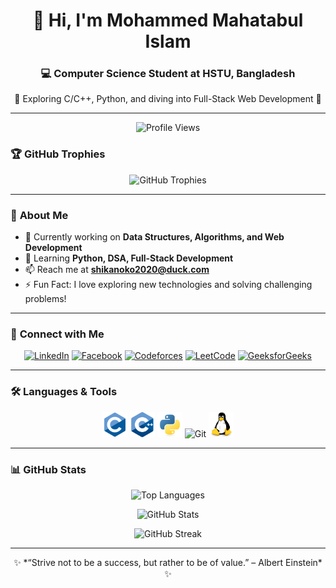 <h1 align="center">👋 Hi, I'm Mohammed Mahatabul Islam</h1>
<h3 align="center">💻 Computer Science Student at HSTU, Bangladesh</h3>
<p align="center">🌱 Exploring C/C++, Python, and diving into Full-Stack Web Development 🚀</p>

---

<p align="center">
  <img src="https://komarev.com/ghpvc/?username=mahatabul&label=Profile%20views&color=0e75b6&style=flat" alt="Profile Views" />
</p>

### 🏆 **GitHub Trophies**

<p align="center">
  <img src="https://github-profile-trophy.vercel.app/?username=mahatabul&theme=radical&no-frame=true&no-bg=true&margin-w=15" alt="GitHub Trophies" />
</p>

---

### 🚀 **About Me**

- 🔭 Currently working on **Data Structures, Algorithms, and Web Development**  
- 🌱 Learning **Python, DSA, Full-Stack Development**  
- 📫 Reach me at **shikanoko2020@duck.com**  
- ⚡ Fun Fact: I love exploring new technologies and solving challenging problems!

---

### 🤝 **Connect with Me**

<p align="center">
  <a href="https://linkedin.com/in/mohammed-mahatabul-islam" target="_blank"><img src="https://img.shields.io/badge/LinkedIn-0077B5?style=flat&logo=linkedin&logoColor=white" alt="LinkedIn" /></a>
  <a href="https://fb.com/mahatabul-islam" target="_blank"><img src="https://img.shields.io/badge/Facebook-1877F2?style=flat&logo=facebook&logoColor=white" alt="Facebook" /></a>
  <a href="https://codeforces.com/profile/md-mahatabul-islam" target="_blank"><img src="https://img.shields.io/badge/Codeforces-1F8ACB?style=flat&logo=codeforces&logoColor=white" alt="Codeforces" /></a>
  <a href="https://www.leetcode.com/mahatabul-islam" target="_blank"><img src="https://img.shields.io/badge/LeetCode-FFA116?style=flat&logo=leetcode&logoColor=black" alt="LeetCode" /></a>
  <a href="https://auth.geeksforgeeks.org/user/rozinisl7i3h" target="_blank"><img src="https://img.shields.io/badge/GeeksforGeeks-0F9D58?style=flat&logo=geeksforgeeks&logoColor=white" alt="GeeksforGeeks" /></a>
</p>

---

### 🛠️ **Languages & Tools**

<p align="center">
  <img src="https://raw.githubusercontent.com/devicons/devicon/master/icons/c/c-original.svg" alt="C" width="40" height="40" />
  <img src="https://raw.githubusercontent.com/devicons/devicon/master/icons/cplusplus/cplusplus-original.svg" alt="C++" width="40" height="40" />
  <img src="https://raw.githubusercontent.com/devicons/devicon/master/icons/python/python-original.svg" alt="Python" width="40" height="40" />
  <img src="https://www.vectorlogo.zone/logos/git-scm/git-scm-icon.svg" alt="Git" width="40" height="40" />
  <img src="https://raw.githubusercontent.com/devicons/devicon/master/icons/linux/linux-original.svg" alt="Linux" width="40" height="40" />
</p>

---

### 📊 **GitHub Stats**

<p align="center">
  <img src="https://github-readme-stats.vercel.app/api/top-langs?username=mahatabul&show_icons=true&locale=en&layout=compact&theme=radical&hide_border=true&bg_color=00000000&title_color=00ffff&text_color=ffffff" alt="Top Languages" />
</p>

<p align="center">
  <img src="https://github-readme-stats.vercel.app/api?username=mahatabul&show_icons=true&locale=en&theme=tokyonight&hide_border=true&bg_color=00000000&title_color=00ffff&icon_color=ff4500&text_color=ffffff" alt="GitHub Stats" />
</p>

<p align="center">
  <img src="https://github-readme-streak-stats.herokuapp.com/?user=mahatabul&theme=radical&hide_border=true&background=000000&stroke=ffffff&ring=ff0000&fire=ff4500&currStreakLabel=00ffff" alt="GitHub Streak" />
</p>

---

<p align="center">✨ *“Strive not to be a success, but rather to be of value.” – Albert Einstein* ✨</p>



